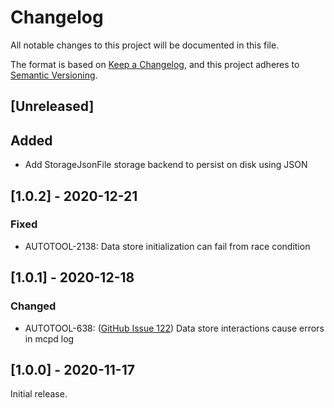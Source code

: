 # Changelog

All notable changes to this project will be documented in this file.

The format is based on [Keep a Changelog](https://keepachangelog.com/en/1.0.0/),
and this project adheres to [Semantic Versioning](https://semver.org/spec/v2.0.0.html).

## [Unreleased]
## Added
- Add StorageJsonFile storage backend to persist on disk using JSON

## [1.0.2] - 2020-12-21
### Fixed
- AUTOTOOL-2138: Data store initialization can fail from race condition

## [1.0.1] - 2020-12-18
### Changed
- AUTOTOOL-638: ([GitHub Issue 122](https://github.com/F5Networks/f5-appsvcs-extension/issues/122)) Data store interactions cause errors in mcpd log

## [1.0.0] - 2020-11-17
Initial release.
